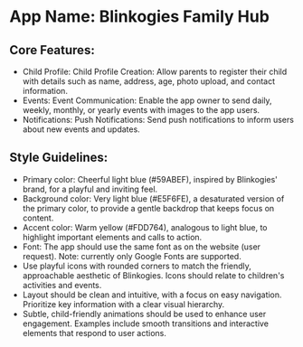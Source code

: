 # **App Name**: Blinkogies Family Hub

## Core Features:

- Child Profile: Child Profile Creation: Allow parents to register their child with details such as name, address, age, photo upload, and contact information.
- Events: Event Communication: Enable the app owner to send daily, weekly, monthly, or yearly events with images to the app users.
- Notifications: Push Notifications: Send push notifications to inform users about new events and updates.

## Style Guidelines:

- Primary color: Cheerful light blue (#59ABEF), inspired by Blinkogies' brand, for a playful and inviting feel.
- Background color: Very light blue (#E5F6FE), a desaturated version of the primary color, to provide a gentle backdrop that keeps focus on content.
- Accent color: Warm yellow (#FDD764), analogous to light blue, to highlight important elements and calls to action.
- Font: The app should use the same font as on the website (user request). Note: currently only Google Fonts are supported.
- Use playful icons with rounded corners to match the friendly, approachable aesthetic of Blinkogies. Icons should relate to children's activities and events.
- Layout should be clean and intuitive, with a focus on easy navigation. Prioritize key information with a clear visual hierarchy.
- Subtle, child-friendly animations should be used to enhance user engagement. Examples include smooth transitions and interactive elements that respond to user actions.